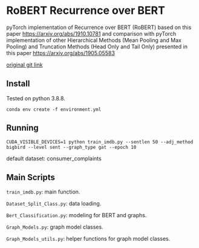 # RoBERT Recurrence over BERT
pyTorch implementation of Recurrence over BERT (RoBERT) based on this paper https://arxiv.org/abs/1910.10781
and comparison with pyTorch implementation of other Hierarchical Methods (Mean Pooling and Max Pooling) and Truncation Methods (Head Only and Tail Only) presented in this paper https://arxiv.org/abs/1905.05583 

[original git link](https://github.com/helmy-elrais/RoBERT_Recurrence_over_BERT/blob/master/train.ipynb)

## Install
Tested on python 3.8.8.

`conda env create -f environment.yml`


## Running
```CUDA_VISIBLE_DEVICES=1 python train_imdb.py --sentlen 50 --adj_method bigbird --level sent --graph_type gat --epoch 10```

default dataset: consumer_complaints

## Main Scripts
`train_imdb.py`: main function.

`Dataset_Split_Class.py`: data loading.

`Bert_Classification.py`: modeling for BERT and graphs.

`Graph_Models.py`: graph model classes.

`Graph_Models_utils.py`: helper functions for graph model classes.

